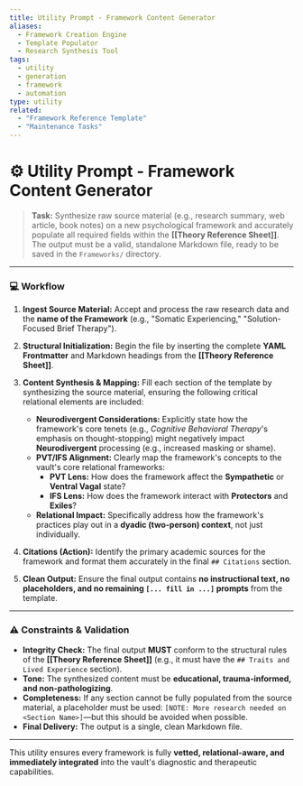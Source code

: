 ```yaml
---
title: Utility Prompt - Framework Content Generator
aliases:
  - Framework Creation Engine
  - Template Populator
  - Research Synthesis Tool
tags:
  - utility
  - generation
  - framework
  - automation
type: utility
related:
  - "Framework Reference Template"
  - "Maintenance Tasks"
---
```


<!-- @format -->

# ⚙️ Utility Prompt - Framework Content Generator

> **Task:** Synthesize raw source material (e.g., research summary, web article, book notes) on a new psychological framework and accurately populate all required fields within the **[[Theory Reference Sheet]]**. The output must be a valid, standalone Markdown file, ready to be saved in the `Frameworks/` directory.

---

### 💻 Workflow

1.  **Ingest Source Material:** Accept and process the raw research data and the **name of the Framework** (e.g., "Somatic Experiencing," "Solution-Focused Brief Therapy").
2.  **Structural Initialization:** Begin the file by inserting the complete **YAML Frontmatter** and Markdown headings from the **[[Theory Reference Sheet]]**.
3.  **Content Synthesis & Mapping:** Fill each section of the template by synthesizing the source material, ensuring the following critical relational elements are included:
    - **Neurodivergent Considerations:** Explicitly state how the framework's core tenets (e.g., _Cognitive Behavioral Therapy_'s emphasis on thought-stopping) might negatively impact **Neurodivergent** processing (e.g., increased masking or shame).
    - **PVT/IFS Alignment:** Clearly map the framework's concepts to the vault's core relational frameworks:
      - **PVT Lens:** How does the framework affect the **Sympathetic** or **Ventral Vagal** state?
      - **IFS Lens:** How does the framework interact with **Protectors** and **Exiles**?
    - **Relational Impact:** Specifically address how the framework's practices play out in a **dyadic (two-person) context**, not just individually.

4.  **Citations (Action):** Identify the primary academic sources for the framework and format them accurately in the final `## Citations` section.

5.  **Clean Output:** Ensure the final output contains **no instructional text, no placeholders, and no remaining `[... fill in ...]` prompts** from the template.

---

### ⚠️ Constraints & Validation

- **Integrity Check:** The final output **MUST** conform to the structural rules of the **[[Theory Reference Sheet]]** (e.g., it must have the `## Traits and Lived Experience` section).
- **Tone:** The synthesized content must be **educational, trauma-informed, and non-pathologizing**.
- **Completeness:** If any section cannot be fully populated from the source material, a placeholder must be used: `[NOTE: More research needed on <Section Name>]`—but this should be avoided when possible.
- **Final Delivery:** The output is a single, clean Markdown file.

---

This utility ensures every framework is fully **vetted, relational-aware, and immediately integrated** into the vault's diagnostic and therapeutic capabilities.
